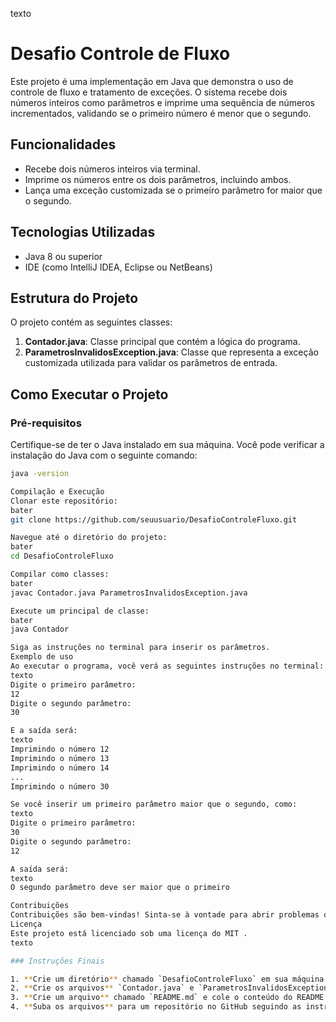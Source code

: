 texto
# Desafio Controle de Fluxo

Este projeto é uma implementação em Java que demonstra o uso de controle de fluxo e tratamento de exceções. O sistema recebe dois números inteiros como parâmetros e imprime uma sequência de números incrementados, validando se o primeiro número é menor que o segundo.

## Funcionalidades

- Recebe dois números inteiros via terminal.
- Imprime os números entre os dois parâmetros, incluindo ambos.
- Lança uma exceção customizada se o primeiro parâmetro for maior que o segundo.

## Tecnologias Utilizadas

- Java 8 ou superior
- IDE (como IntelliJ IDEA, Eclipse ou NetBeans)

## Estrutura do Projeto

O projeto contém as seguintes classes:

1. **Contador.java**: Classe principal que contém a lógica do programa.
2. **ParametrosInvalidosException.java**: Classe que representa a exceção customizada utilizada para validar os parâmetros de entrada.

## Como Executar o Projeto

### Pré-requisitos

Certifique-se de ter o Java instalado em sua máquina. Você pode verificar a instalação do Java com o seguinte comando:

```bash
java -version

Compilação e Execução
Clonar este repositório:
bater
git clone https://github.com/seuusuario/DesafioControleFluxo.git

Navegue até o diretório do projeto:
bater
cd DesafioControleFluxo

Compilar como classes:
bater
javac Contador.java ParametrosInvalidosException.java

Execute um principal de classe:
bater
java Contador

Siga as instruções no terminal para inserir os parâmetros.
Exemplo de uso
Ao executar o programa, você verá as seguintes instruções no terminal:
texto
Digite o primeiro parâmetro:
12
Digite o segundo parâmetro:
30

E a saída será:
texto
Imprimindo o número 12
Imprimindo o número 13
Imprimindo o número 14
...
Imprimindo o número 30

Se você inserir um primeiro parâmetro maior que o segundo, como:
texto
Digite o primeiro parâmetro:
30
Digite o segundo parâmetro:
12

A saída será:
texto
O segundo parâmetro deve ser maior que o primeiro

Contribuições
Contribuições são bem-vindas! Sinta-se à vontade para abrir problemas ou solicitações pull.
Licença
Este projeto está licenciado sob uma licença do MIT .
texto

### Instruções Finais

1. **Crie um diretório** chamado `DesafioControleFluxo` em sua máquina local.
2. **Crie os arquivos** `Contador.java` e `ParametrosInvalidosException.java` dentro desse diretório e cole os códigos correspondentes.
3. **Crie um arquivo** chamado `README.md` e cole o conteúdo do README fornecido.
4. **Suba os arquivos** para um repositório no GitHub seguindo as instruções contidas no README.

